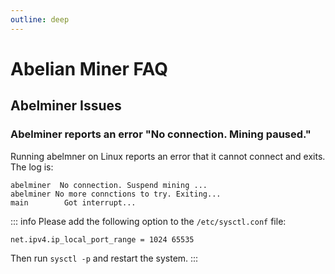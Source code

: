 ```yaml
---
outline: deep
---
```


# Abelian Miner FAQ

## Abelminer Issues

### <Badge type="warning" text="QUESTION" /> Abelminer reports an error "No connection. Mining paused."

Running abelmner on Linux reports an error that it cannot connect and exits. The log is:
```text
abelminer  No connection. Suspend mining ...
abelminer No more connctions to try. Exiting...
main        Got interrupt...
```

::: info <Badge type="tip" text="ANSWER" />
Please add the following option to the `/etc/sysctl.conf` file:
```bash
net.ipv4.ip_local_port_range = 1024 65535
```
Then run `sysctl -p` and restart the system.
:::